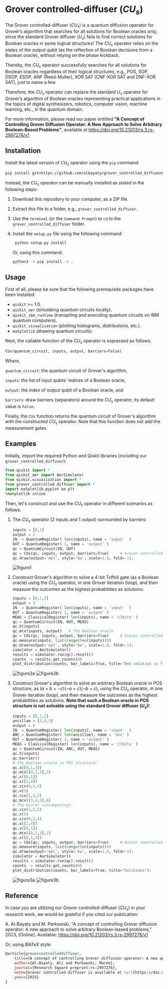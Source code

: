 # Grover controlled-diffuser (*CU<sub>s<sub>*)

The Grover controlled-diffuser (*CU<sub>s<sub>*) is a quantum diffusion operator for Grover’s algorithm that searches for all solutions for Boolean oracles only, since the standard Grover diffuser (*U<sub>s<sub>*) fails to find correct solutions for Boolean oracles in some logical structures! The *CU<sub>s<sub>* operator relies on the states of the output qubit (as the reflection of Boolean decisions from a Boolean oracle), without relying on the phase kickback.

Thereby, the *CU<sub>s<sub>* operator successfully searches for all solutions for Boolean oracles regardless of their logical structures, e.g., POS, SOP, DSOP, ESOP, ANF (Reed-Muller), XOR SAT (CNF-XOR SAT and DNF-XOR SAT), just to name a few.

Therefore, the *CU<sub>s<sub>* operator can replace the standard *U<sub>s<sub>* operator for Grover’s algorithm of Boolean oracles representing practical applications in the topics of digital synthesizers, robotics, computer vision, machine learning, etc., in the quantum domain.

For more information, please read our paper entitled **"A Concept of Controlling Grover Diffusion Operator: A New Approach to Solve Arbitrary Boolean-Based Problems"**, available at https://doi.org/10.21203/rs.3.rs-2997276/v1

## Installation

Install the latest version of *CU<sub>s<sub>* operator using the `pip` command:

```bash
pip install git+https://github.com/albayaty/grover_controlled_diffuser@main
```

Instead, the *CU<sub>s<sub>* operator can be manually installed as stated in the following steps:

1. Download this repository to your computer, as a ZIP file.
2. Extract this file to a folder, e.g., `grover_controlled_diffuser`.
3. Use the `terminal` (or the `Command Prompt`) to `cd` to the `grover_controlled_diffuser` folder.
4. Install the `setup.py` file using the following command:

   ```bash
    python setup.py install
    ```
    Or, using this command:

    ```bash
    python3 -m pip install -e .
    ```

## Usage

First of all, please be sure that the following prerequisite packages have been installed:

- `qiskit` >= 1.0.
- `qiskit_aer` (simulating quantum circuits locally).
- `qiskit_ibm_runtime` (transpiling and executing quantum circuits on IBM quantum computers).
- `qiskit.visualization` (plotting histograms, distributions, etc.).
- `matplotlib` (drawing quantum circuits).

Next, the callable function of the *CU<sub>s<sub>* operator is expressed as follows.

```python
CUs(quantum_circuit, inputs, output, barriers=False)
```

Where,

`quantum_circuit`: the quantum circuit of Grover's algorithm,

`inputs`: the list of input qubits' indices of a Boolean oracle,

`output`: the index of output qubit of a Boolean oracle, and

`barriers`: draw barriers (separators) around the *CU<sub>s<sub>* operator, its default value is `False`.
    
Finally, the `CUs` function returns the quantum circuit of Grover's algorithm with the constructed *CU<sub>s<sub>* operator. Note that this function does not add the measurement gates.

## Examples

Initially, import the required Python and Qiskit libraries (including our `grover_controlled_diffuser`):
```python
from qiskit import *
from qiskit_aer import AerSimulator
from qiskit.visualization import *
from grover_controlled_diffuser import *
import matplotlib.pyplot as plt
%matplotlib inline
```

Then, let's construct and use the *CU<sub>s<sub>* operator in different scenarios as follows.

1. The *CU<sub>s<sub>* operator (2 inputs and 1 output) surrounded by barriers:
    ```python
    inputs = [0,1]
    output = 2
    IN  = QuantumRegister( len(inputs), name = 'input'  )
    OUT = QuantumRegister( 1, name = 'output' )
    qc = QuantumCircuit(IN, OUT)
    qc = CUs(qc, inputs, output, barriers=True)     # Grover controlled-diffuser (CUs)
    qc.draw(output='mpl', style='bw', scale=1.0, fold=-1);
    ```    
    ![figure1](https://github.com/user-attachments/assets/eee0c473-892c-4241-b080-4f856c20f527)

2. Construct Grover's algorithm to solve a 4-bit Toffoli gate (as a Boolean oracle) using the *CU<sub>s<sub>* operator, in one Grover iteration (loop), and then measure the outcomes as the highest probabilities as solutions:
    ```python
    inputs = [0,1,2]
    output = 3
    IN  = QuantumRegister( len(inputs), name = 'input'  )
    OUT = QuantumRegister( 1, name = 'output' )
    MEAS = ClassicalRegister( len(inputs), name = 'clbits' )
    qc = QuantumCircuit(IN, OUT, MEAS)
    qc.h(inputs)
    qc.mcx(inputs, output)   # The Boolean oracle
    qc = CUs(qc, inputs, output, barriers=True)     # Grover controlled-diffuser (CUs)
    qc.measure(inputs, list(range(len(inputs))))
    qc.draw(output='mpl', style='bw', scale=1.0, fold=-1);
    simulator = AerSimulator()
    results = simulator.run(qc).result()
    counts  = results.get_counts(0)
    plot_distribution(counts, bar_labels=True, title="One solution is found when all inputs are in the |1? states");
    ```
    ![figure2a](https://github.com/user-attachments/assets/6d888a94-82ca-4a93-beb7-631954c859cc)
    ![figure2b](https://github.com/user-attachments/assets/8af11ffb-0a00-42dd-8361-149c9ff907c7)

3. Construct Grover's algorithm to solve an arbitrary Boolean oracle in POS structure, as (*a* + *b* + ¬*c*)(¬*a* + *c*)(¬*b* + *c*), using the *CU<sub>s<sub>* operator, in one Grover iteration (loop), and then measure the outcomes as the highest probabilities as solutions. **Note that such a Boolean oracle in POS structure is not solvable using the standard Grover diffuser (*U<sub>s<sub>*)!**
    ```python
    inputs = [0,1,2]
    ancillae = [3,4,5]
    output = 6
    IN  = QuantumRegister( len(inputs), name = 'input'  )
    ANC = QuantumRegister( len(ancillae), name = 'anc' )
    OUT = QuantumRegister( 1, name = 'output' )
    MEAS = ClassicalRegister( len(inputs), name = 'clbits' )
    qc = QuantumCircuit(IN, ANC, OUT, MEAS)
    qc.h(inputs)
    qc.barrier()
    # The Boolean oracle in POS structure:
    qc.x([0,1,3])
    qc.mcx([0,1,2],3)
    qc.x([0,1])
    qc.x([2,4])
    qc.ccx(0,2,4)
    qc.x(5)
    qc.ccx(1,2,5)
    qc.mcx([3,4,5],6)
    # The mirror (uncomputing):
    qc.ccx(1,2,5)
    qc.x(5)
    qc.ccx(0,2,4)
    qc.x([2,4])
    qc.x([0,1])
    qc.mcx([0,1,2],3)
    qc.x([0,1,3])
    qc = CUs(qc, inputs, output, barriers=True)     # Grover controlled-diffuser (CUs)
    qc.measure(inputs, list(range(len(inputs))))
    qc.draw(output='mpl', style='bw', scale=1.0, fold=-1);
    simulator = AerSimulator()
    results = simulator.run(qc).result()
    counts  = results.get_counts(0)
    plot_distribution(counts, bar_labels=True, title="Solutions");
    ```
    ![figure3a](https://github.com/user-attachments/assets/47d6971d-7f84-48a7-a015-5f29cf8f2eeb)
    ![figure3b](https://github.com/user-attachments/assets/79d30159-fad3-414a-aef0-6f73817641b2)

## Reference

In case you are utilizing our Grover controlled-diffuser (*CU<sub>s<sub>*) in your research work, we would be grateful if you cited our publication:

A. Al-Bayaty and M. Perkowski, "A concept of controlling Grover diffusion operator: A new approach to solve arbitrary Boolean-based problems," 2023, [Online]. Available: https://doi.org/10.21203/rs.3.rs-2997276/v1

Or, using BibTeX style:

```bibtex
@article{grovercontrolleddiffuser,
    title={A concept of controlling Grover diffusion operator: A new approach to solve arbitrary Boolean-based problems},
    author={Al-Bayaty, Ali and Perkowski, Marek},
    journal={Research Square preprint:rs-2997276},
    note={Grover controlled-diffuser is available at \url{https://doi.org/10.21203/rs.3.rs-2997276/v1}},
    year={2023}
}
```
